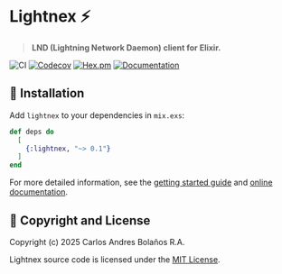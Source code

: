 # Lightnex ⚡
> **LND (Lightning Network Daemon) client for Elixir.**

![CI](http://github.com/cabol/lightnex/workflows/CI/badge.svg)
[![Codecov](http://codecov.io/gh/cabol/lightnex/graph/badge.svg)](http://codecov.io/gh/cabol/lightnex/graph/badge.svg)
[![Hex.pm](http://img.shields.io/hexpm/v/c.svg)](http://hex.pm/packages/lightnex)
[![Documentation](http://img.shields.io/badge/Documentation-ff69b4)](http://hexdocs.pm/lightnex)

## 🚀 Installation

Add `lightnex` to your dependencies in `mix.exs`:

```elixir
def deps do
  [
    {:lightnex, "~> 0.1"}
  ]
end
```

For more detailed information, see the
[getting started guide][getting_started] and
[online documentation][docs].

[getting_started]: http://hexdocs.pm/lightnex/getting-started.html
[docs]: http://hexdocs.pm/lightnex/Lightnex.html

## 📄 Copyright and License

Copyright (c) 2025 Carlos Andres Bolaños R.A.

Lightnex source code is licensed under the [MIT License](LICENSE.md).
